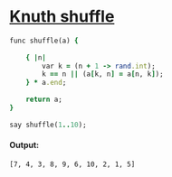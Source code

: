[1]: http://rosettacode.org/wiki/Knuth_shuffle

# [Knuth shuffle][1]

```ruby
func shuffle(a) {
 
    { |n|
        var k = (n + 1 -> rand.int);
        k == n || (a[k, n] = a[n, k]);
    } * a.end;
 
    return a;
}
 
say shuffle(1..10);
```

#### Output:
```
[7, 4, 3, 8, 9, 6, 10, 2, 1, 5]
```